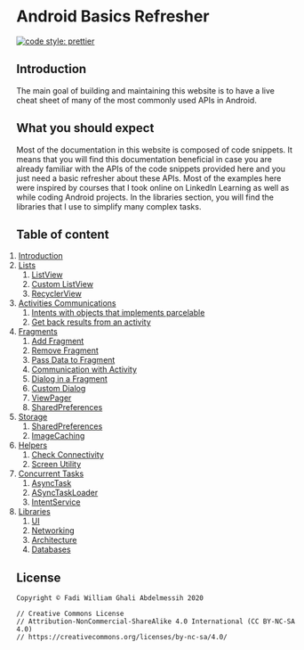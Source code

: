 # Android Basics Refresher

[![code style: prettier](https://img.shields.io/badge/code_style-prettier-ff69b4.svg?style=flat-square)](https://github.com/prettier/prettier)

## Introduction

The main goal of building and maintaining this website is to have a live cheat sheet of many of the most commonly used APIs in Android.

## What you should expect

Most of the documentation in this website is composed of code snippets. It means that you will find this documentation beneficial in case you are already familiar with the APIs of the code snippets provided here and you just need a basic refresher about these APIs. Most of the examples here were inspired by courses that I took online on LinkedIn Learning as well as while coding Android projects. In the libraries section, you will find the libraries that I use to simplify many complex tasks.

## Table of content

<ol style="margin-left: -20px;">
  <li>
    <a href="https://levioza.github.io/android-basics-refresher/">Introduction</a>
  </li>
  <li>
    <a href="https://levioza.github.io/android-basics-refresher/src-lists-listview">Lists</a>
    <ol>
      <li>
        <a href="https://levioza.github.io/android-basics-refresher/src-lists-listview">ListView</a>
      </li>
      <li>
        <a href="https://levioza.github.io/android-basics-refresher/src-lists-custom-listview">Custom ListView</a>
      </li>
      <li>
        <a href="https://levioza.github.io/android-basics-refresher/src-lists-recyclerview">RecyclerView</a>
      </li>
    </ol>
  </li>
  <li>
    <a href="https://levioza.github.io/android-basics-refresher/src-activities-communications-intents-with-objects-that-implements-parcelable">Activities Communications</a>
    <ol>
      <li>
        <a href="https://levioza.github.io/android-basics-refresher/src-activities-communications-intents-with-objects-that-implements-parcelable">Intents with objects that implements parcelable</a>
      </li>
      <li>
        <a href="https://levioza.github.io/android-basics-refresher/src-activities-communications-get-back-results-from-an-activity">Get back results from an activity</a>
      </li>
    </ol>
  </li>
  <li>
    <a href="https://levioza.github.io/android-basics-refresher/src-fragments-add-fragment">Fragments</a>
    <ol>
      <li>
        <a href="https://levioza.github.io/android-basics-refresher/src-fragments-add-fragment">Add Fragment</a>
      </li>
      <li>
        <a href="https://levioza.github.io/android-basics-refresher/src-fragments-remove-fragment">Remove Fragment</a>
      </li>
      <li>
        <a href="https://levioza.github.io/android-basics-refresher/src-fragments-pass-data-to-fragment">Pass Data to Fragment</a>
      </li>
      <li>
        <a href="https://levioza.github.io/android-basics-refresher/src-fragments-communication-with-activity">Communication with Activity</a>
      </li>
      <li>
        <a href="https://levioza.github.io/android-basics-refresher/src-fragments-dialog-in-a-fragment">Dialog in a Fragment</a>
      </li>
      <li>
        <a href="https://levioza.github.io/android-basics-refresher/src-fragments-custom-dialog">Custom Dialog</a>
      </li>
      <li>
        <a href="https://levioza.github.io/android-basics-refresher/src-fragments-viewpager">ViewPager</a>
      </li>
      <li>
        <a href="https://levioza.github.io/android-basics-refresher/src-fragments-sharedpreferences">SharedPreferences</a>
      </li>
    </ol>
  </li>
  <li>
    <a href="https://levioza.github.io/android-basics-refresher/src-storage-sharedpreferences">Storage</a>
    <ol>
      <li>
        <a href="https://levioza.github.io/android-basics-refresher/src-storage-sharedpreferences">SharedPreferences</a>
      </li>
      <li>
        <a href="https://levioza.github.io/android-basics-refresher/src-storage-image-caching">ImageCaching</a>
      </li>
    </ol>
  </li>
  <li>
    <a href="https://levioza.github.io/android-basics-refresher/src-helpers-check-connectivity">Helpers</a>
    <ol>
      <li>
        <a href="https://levioza.github.io/android-basics-refresher/src-helpers-check-connectivity">Check Connectivity</a>
      </li>
      <li>
        <a href="https://levioza.github.io/android-basics-refresher/src-helpers-screen-utility">Screen Utility</a>
      </li>
    </ol>
  </li>
  <li>
    <a href="https://levioza.github.io/android-basics-refresher/src-concurrent-tasks-asynctask">Concurrent Tasks</a>
    <ol>
      <li>
        <a href="https://levioza.github.io/android-basics-refresher/src-concurrent-tasks-asynctask">AsyncTask</a>
      </li>
      <li>
        <a href="https://levioza.github.io/android-basics-refresher/src-concurrent-tasks-asynctask-loader">ASyncTaskLoader</a>
      </li>
      <li>
        <a href="https://levioza.github.io/android-basics-refresher/src-concurrent-tasks-intent-service">IntentService</a>
      </li>
    </ol>
  </li>
    <li>
    <a href="src-libraries-ui">Libraries</a>
    <ol>
      <li>
        <a href="src-libraries-ui">UI</a>
      </li>
      <li>
        <a href="src-libraries-networking">Networking</a>
      </li>
      <li>
        <a href="src-libraries-architecture">Architecture</a>
      </li>
      <li>
        <a href="src-libraries-databases">Databases</a>
      </li>
    </ol>
  </li>
</ol>

## License

```
Copyright © Fadi William Ghali Abdelmessih 2020

// Creative Commons License
// Attribution-NonCommercial-ShareAlike 4.0 International (CC BY-NC-SA 4.0)
// https://creativecommons.org/licenses/by-nc-sa/4.0/
```
